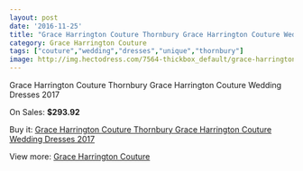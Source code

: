```yaml
---
layout: post
date: '2016-11-25'
title: "Grace Harrington Couture Thornbury Grace Harrington Couture Wedding Dresses 2017"
category: Grace Harrington Couture
tags: ["couture","wedding","dresses","unique","thornbury"]
image: http://img.hectodress.com/7564-thickbox_default/grace-harrington-couture-thornbury-grace-harrington-couture-wedding-dresses-2013.jpg
---
```

Grace Harrington Couture Thornbury Grace Harrington Couture Wedding Dresses 2017

On Sales: **$293.92**
<a href="https://www.hectodress.com/grace-harrington-couture/3751-grace-harrington-couture-thornbury-grace-harrington-couture-wedding-dresses-2013.html"><amp-img layout="responsive" width="600" height="600" src="//img.hectodress.com/7564-thickbox_default/grace-harrington-couture-thornbury-grace-harrington-couture-wedding-dresses-2013.jpg" alt="Grace Harrington Couture Thornbury Grace Harrington Couture Wedding Dresses 2017 0" /></a>
<a href="https://www.hectodress.com/grace-harrington-couture/3751-grace-harrington-couture-thornbury-grace-harrington-couture-wedding-dresses-2013.html"><amp-img layout="responsive" width="600" height="600" src="//img.hectodress.com/7566-thickbox_default/grace-harrington-couture-thornbury-grace-harrington-couture-wedding-dresses-2013.jpg" alt="Grace Harrington Couture Thornbury Grace Harrington Couture Wedding Dresses 2017 1" /></a>
<a href="https://www.hectodress.com/grace-harrington-couture/3751-grace-harrington-couture-thornbury-grace-harrington-couture-wedding-dresses-2013.html"><amp-img layout="responsive" width="600" height="600" src="//img.hectodress.com/7565-thickbox_default/grace-harrington-couture-thornbury-grace-harrington-couture-wedding-dresses-2013.jpg" alt="Grace Harrington Couture Thornbury Grace Harrington Couture Wedding Dresses 2017 2" /></a>

Buy it: [Grace Harrington Couture Thornbury Grace Harrington Couture Wedding Dresses 2017](https://www.hectodress.com/grace-harrington-couture/3751-grace-harrington-couture-thornbury-grace-harrington-couture-wedding-dresses-2013.html "Grace Harrington Couture Thornbury Grace Harrington Couture Wedding Dresses 2017")

View more: [Grace Harrington Couture](https://www.hectodress.com/66-grace-harrington-couture "Grace Harrington Couture")